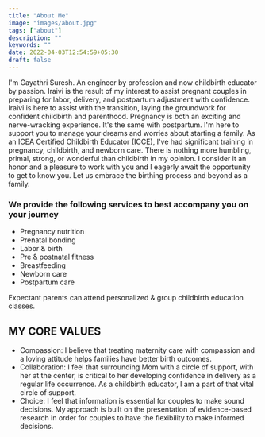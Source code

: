 ```yaml
---
title: "About Me"
image: "images/about.jpg"
tags: ["about"]
description: ""
keywords: ""
date: 2022-04-03T12:54:59+05:30
draft: false
---
```


I'm Gayathri Suresh. An engineer by profession and now childbirth educator by passion.
Iraivi is the result of my interest to assist pregnant couples in preparing for labor, delivery, and postpartum adjustment with confidence. Iraivi is here to assist with the transition, laying the groundwork for confident childbirth and parenthood. <!--more-->
Pregnancy is both an exciting and nerve-wracking experience. It's the same with postpartum. I'm here to support you to manage your dreams and worries about starting a family.
As an ICEA Certified Childbirth Educator (ICCE), I've had significant training in pregnancy, childbirth, and newborn care. There is nothing more humbling, primal, strong, or wonderful than childbirth in my opinion.
I consider it an honor and a pleasure to work with you and I eagerly await the opportunity to get to know you. Let us embrace the birthing process and beyond as a family.

### We provide the following services to best accompany you on your journey

- Pregnancy nutrition
- Prenatal bonding
- Labor & birth
- Pre & postnatal fitness
- Breastfeeding
- Newborn care
- Postpartum care

Expectant parents can attend personalized & group childbirth education classes.

## MY CORE VALUES

- Compassion:
    I believe that treating maternity care with compassion and a loving attitude helps families have better birth outcomes.
- Collaboration:
    I feel that surrounding Mom with a circle of support, with her at the center, is critical to her developing confidence in delivery as a regular life occurrence. As a childbirth educator, I am a part of that vital circle of support.
- Choice:
    I feel that information is essential for couples to make sound decisions. My approach is built on the presentation of evidence-based research in order for couples to have the flexibility to make informed decisions.
